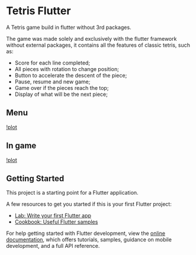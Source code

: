 # Tetris Flutter

A Tetris game build in flutter without 3rd packages.

The game was made solely and exclusively with the flutter framework without external packages, it contains all the features of classic tetris, such as:

* Score for each line completed;
* All pieces with rotation to change position;
* Button to accelerate the descent of the piece;
* Pause, resume and new game;
* Game over if the pieces reach the top;
* Display of what will be the next piece;

## Menu
[!plot](./prints/Screenshot_1690142675.png)

## In game
[!plot](./prints/Screenshot_1690142842.png)

## Getting Started

This project is a starting point for a Flutter application.

A few resources to get you started if this is your first Flutter project:

- [Lab: Write your first Flutter app](https://docs.flutter.dev/get-started/codelab)
- [Cookbook: Useful Flutter samples](https://docs.flutter.dev/cookbook)

For help getting started with Flutter development, view the
[online documentation](https://docs.flutter.dev/), which offers tutorials,
samples, guidance on mobile development, and a full API reference.
